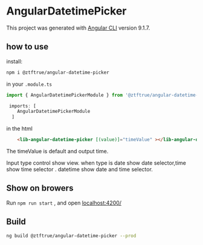 # AngularDatetimePicker

This project was generated with [Angular CLI](https://github.com/angular/angular-cli) version 9.1.7.

## how to use

install:

```sh
npm i @ztftrue/angular-datetime-picker
```

in your ```.module.ts```

```ts
import { AngularDatetimePickerModule } from '@ztftrue/angular-datetime-picker';

 imports: [
    AngularDatetimePickerModule
  ]
```

in the html

```html
    <lib-angular-datetime-picker [(value)]="timeValue" ></lib-angular-datetime-picker>
```

The timeValue is default and output time.

Input type control show view. when type is date show date selector,time show time selector . datetime show date and time selector.

## Show on browers

Run ```npm run start``` , and open [localhost:4200/](http://localhost:4200/)

## Build

```sh
ng build @ztftrue/angular-datetime-picker --prod
```
